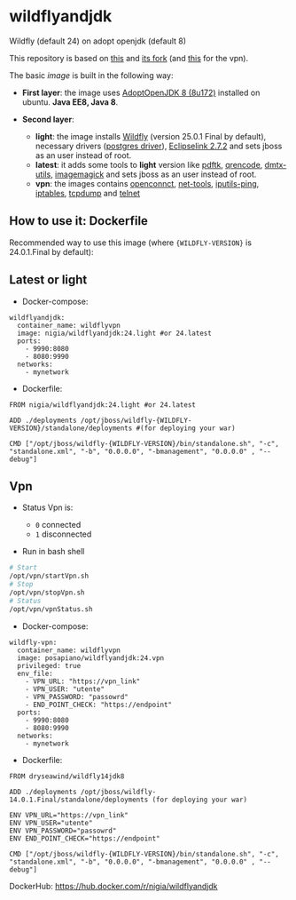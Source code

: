 # wildflyandjdk
Wildfly (default 24) on adopt openjdk (default 8)

This repository is based on [this](https://github.com/svolotin/wildfly14adoptopenjdk8) and [its fork](https://github.com/posapiano-ops/wildfly14openjdk8) (and [this](https://github.com/posapiano-ops/wildfly14vpn) for the vpn).

The basic *image* is built in the following way:

- **First layer**: the image uses [AdoptOpenJDK 8 (8u172)](https://github.com/AdoptOpenJDK/openjdk-docker/blob/master/8/jdk/ubuntu/Dockerfile.hotspot.releases.full) installed on ubuntu. **Java EE8, Java 8**.

- **Second layer**: 
  - **light**: the image installs [Wildfly](https://github.com/wildfly/wildfly/releases/download/$WILDFLY_VERSION/wildfly-$WILDFLY_VERSION.tar.gz) (version 25.0.1 Final by default), necessary drivers ([postgres driver](http://www.java2s.com/ref/jar/download-postgresql4222jar-file.html)), [Eclipselink 2.7.2](https://mvnrepository.com/artifact/org.eclipse.persistence/org.eclipse.persistence.jpa/2.7.2) and sets jboss as an user instead of root.
  - **latest**: it adds some tools to **light** version like [pdftk](https://en.wikipedia.org/wiki/PDFtk), [qrencode](https://fukuchi.org/works/qrencode/manual/index.html), [dmtx-utils](https://github.com/dmtx/dmtx-utils), [imagemagick](https://imagemagick.org/index.php) and sets jboss as an user instead of root.
  - **vpn**: the images contains [openconnct](http://www.infradead.org/openconnect/), [net-tools](https://net-tools.sourceforge.io/), [iputils-ping](https://github.com/iputils/iputils/blob/master/ping/ping.c), [iptables](https://en.wikipedia.org/wiki/Iptables), [tcpdump](https://www.tcpdump.org/) and [telnet](https://en.wikipedia.org/wiki/Telnet)

## **How to use it: Dockerfile**

Recommended way to use this image (where `{WILDFLY-VERSION}` is 24.0.1.Final by default):
## Latest or light
* Docker-compose:
```docker
wildflyandjdk:
  container_name: wildflyvpn
  image: nigia/wildflyandjdk:24.light #or 24.latest
  ports:
    - 9990:8080
    - 8080:9990
  networks:
    - mynetwork
```
* Dockerfile:
```docker
FROM nigia/wildflyandjdk:24.light #or 24.latest

ADD ./deployments /opt/jboss/wildfly-{WILDFLY-VERSION}/standalone/deployments #(for deploying your war)

CMD ["/opt/jboss/wildfly-{WILDFLY-VERSION}/bin/standalone.sh", "-c", "standalone.xml", "-b", "0.0.0.0", "-bmanagement", "0.0.0.0" , "--debug"]
```
## Vpn
* Status Vpn is:
   * `0` connected
   * `1` disconnected

* Run in bash shell
```bash
# Start 
/opt/vpn/startVpn.sh
# Stop
/opt/vpn/stopVpn.sh
# Status
/opt/vpn/vpnStatus.sh
```

* Docker-compose:
```docker
wildfly-vpn:
  container_name: wildflyvpn
  image: posapiano/wildflyandjdk:24.vpn
  privileged: true
  env_file:
    - VPN_URL: "https://vpn_link"
    - VPN_USER: "utente"
    - VPN_PASSWORD: "passowrd"
    - END_POINT_CHECK: "https://endpoint"
  ports:
    - 9990:8080
    - 8080:9990
  networks:
    - mynetwork
```
* Dockerfile:
```docker
FROM dryseawind/wildfly14jdk8

ADD ./deployments /opt/jboss/wildfly-14.0.1.Final/standalone/deployments (for deploying your war)

ENV VPN_URL="https://vpn_link"
ENV VPN_USER="utente"
ENV VPN_PASSWORD="passowrd"
ENV END_POINT_CHECK="https://endpoint"

CMD ["/opt/jboss/wildfly-{WILDFLY-VERSION}/bin/standalone.sh", "-c", "standalone.xml", "-b", "0.0.0.0", "-bmanagement", "0.0.0.0" , "--debug"]
```

DockerHub: https://hub.docker.com/r/nigia/wildflyandjdk
